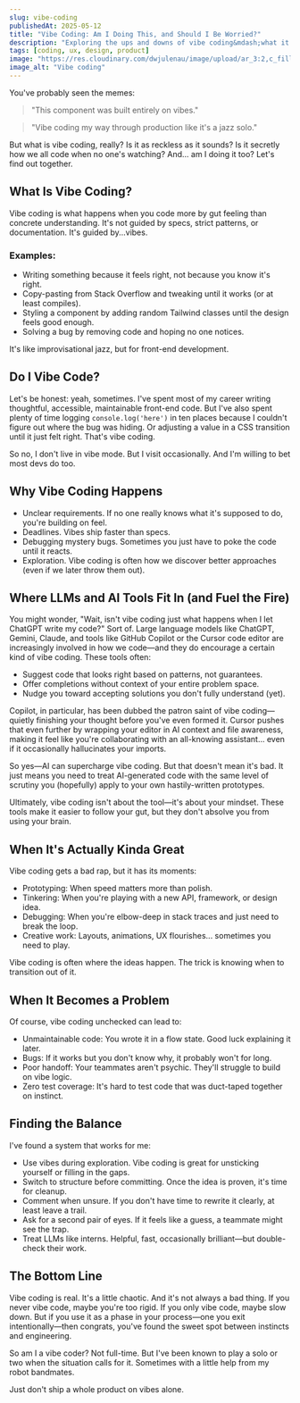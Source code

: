 ```yaml
---
slug: vibe-coding
publishedAt: 2025-05-12
title: "Vibe Coding: Am I Doing This, and Should I Be Worried?"
description: "Exploring the ups and downs of vibe coding&mdash;what it is, why we all do it sometimes, and how to keep your instincts from turning into tech debt."
tags: [coding, ux, design, product]
image: "https://res.cloudinary.com/dwjulenau/image/upload/ar_3:2,c_fill,dpr_auto,f_auto,fl_progressive,q_auto/v1747073875/josh-portfolio/assets_task_01jv2v7d2cf93scgzv30w73xfm_1747073673_img_0.webp"
image_alt: "Vibe coding"
---
```

You've probably seen the memes:

> "This component was built entirely on vibes."

> "Vibe coding my way through production like it's a jazz solo."

But what is vibe coding, really? Is it as reckless as it sounds? Is it secretly how we all code when no one's watching? And... am I doing it too? Let's find out together.

## What Is Vibe Coding?

Vibe coding is what happens when you code more by gut feeling than concrete understanding. It's not guided by specs, strict patterns, or documentation. It's guided by...vibes.

### Examples:

- Writing something because it feels right, not because you know it's right.
- Copy-pasting from Stack Overflow and tweaking until it works (or at least compiles).
- Styling a component by adding random Tailwind classes until the design feels good enough.
- Solving a bug by removing code and hoping no one notices.

It's like improvisational jazz, but for front-end development.

## Do I Vibe Code?

Let's be honest: yeah, sometimes. I've spent most of my career writing thoughtful, accessible, maintainable front-end code. But I've also spent plenty of time logging `console.log('here')` in ten places because I couldn't figure out where the bug was hiding. Or adjusting a value in a CSS transition until it just felt right. That's vibe coding.

So no, I don't live in vibe mode. But I visit occasionally. And I'm willing to bet most devs do too.

## Why Vibe Coding Happens

- Unclear requirements. If no one really knows what it's supposed to do, you're building on feel.
- Deadlines. Vibes ship faster than specs.
- Debugging mystery bugs. Sometimes you just have to poke the code until it reacts.
- Exploration. Vibe coding is often how we discover better approaches (even if we later throw them out).

## Where LLMs and AI Tools Fit In (and Fuel the Fire)

You might wonder, "Wait, isn't vibe coding just what happens when I let ChatGPT write my code?" Sort of. Large language models like ChatGPT, Gemini, Claude, and tools like GitHub Copilot or the Cursor code editor are increasingly involved in how we code&mdash;and they do encourage a certain kind of vibe coding. These tools often:

- Suggest code that looks right based on patterns, not guarantees.
- Offer completions without context of your entire problem space.
- Nudge you toward accepting solutions you don't fully understand (yet).

Copilot, in particular, has been dubbed the patron saint of vibe coding&mdash;quietly finishing your thought before you've even formed it. Cursor pushes that even further by wrapping your editor in AI context and file awareness, making it feel like you're collaborating with an all-knowing assistant... even if it occasionally hallucinates your imports.

So yes&mdash;AI can supercharge vibe coding. But that doesn't mean it's bad. It just means you need to treat AI-generated code with the same level of scrutiny you (hopefully) apply to your own hastily-written prototypes.

Ultimately, vibe coding isn't about the tool&mdash;it's about your mindset. These tools make it easier to follow your gut, but they don't absolve you from using your brain.

## When It's Actually Kinda Great

Vibe coding gets a bad rap, but it has its moments:

- Prototyping: When speed matters more than polish.
- Tinkering: When you're playing with a new API, framework, or design idea.
- Debugging: When you're elbow-deep in stack traces and just need to break the loop.
- Creative work: Layouts, animations, UX flourishes... sometimes you need to play.

Vibe coding is often where the ideas happen. The trick is knowing when to transition out of it.

## When It Becomes a Problem

Of course, vibe coding unchecked can lead to:

- Unmaintainable code: You wrote it in a flow state. Good luck explaining it later.
- Bugs: If it works but you don't know why, it probably won't for long.
- Poor handoff: Your teammates aren't psychic. They'll struggle to build on vibe logic.
- Zero test coverage: It's hard to test code that was duct-taped together on instinct.

## Finding the Balance

I've found a system that works for me:

- Use vibes during exploration. Vibe coding is great for unsticking yourself or filling in the gaps.
- Switch to structure before committing. Once the idea is proven, it's time for cleanup.
- Comment when unsure. If you don't have time to rewrite it clearly, at least leave a trail.
- Ask for a second pair of eyes. If it feels like a guess, a teammate might see the trap.
- Treat LLMs like interns. Helpful, fast, occasionally brilliant&mdash;but double-check their work.

## The Bottom Line

Vibe coding is real. It's a little chaotic. And it's not always a bad thing. If you never vibe code, maybe you're too rigid. If you only vibe code, maybe slow down. But if you use it as a phase in your process&mdash;one you exit intentionally&mdash;then congrats, you've found the sweet spot between instincts and engineering.

So am I a vibe coder? Not full-time. But I've been known to play a solo or two when the situation calls for it. Sometimes with a little help from my robot bandmates.

Just don't ship a whole product on vibes alone.
